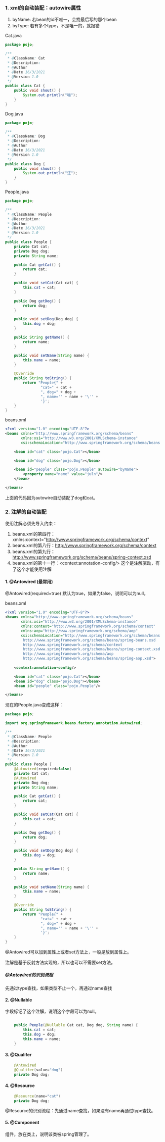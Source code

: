### 1. xml的自动装配：autowire属性

1. byName: 若bean的id不唯一，会找最后写的那个bean
2. byType: 若有多个type，不是唯一的，就报错

Cat.java

```java
package pojo;

/**
 * @ClassName: Cat
 * @Description:
 * @Author
 * @Date 16/3/2021
 * @Version 1.0
 */
public class Cat {
    public void shout() {
        System.out.println("喵");
    }
}
```

Dog.java

```java
package pojo;

/**
 * @ClassName: Dog
 * @Description:
 * @Author
 * @Date 16/3/2021
 * @Version 1.0
 */
public class Dog {
    public void shout() {
        System.out.println("汪");
    }
}
```

People.java

```java
package pojo;

/**
 * @ClassName: People
 * @Description:
 * @Author
 * @Date 16/3/2021
 * @Version 1.0
 */
public class People {
    private Cat cat;
    private Dog dog;
    private String name;

    public Cat getCat() {
        return cat;
    }

    public void setCat(Cat cat) {
        this.cat = cat;
    }

    public Dog getDog() {
        return dog;
    }

    public void setDog(Dog dog) {
        this.dog = dog;
    }

    public String getName() {
        return name;
    }

    public void setName(String name) {
        this.name = name;
    }

    @Override
    public String toString() {
        return "People{" +
                "cat=" + cat +
                ", dog=" + dog +
                ", name='" + name + '\'' +
                '}';
    }
}
```

beans.xml

```xml
<?xml version="1.0" encoding="UTF-8"?>
<beans xmlns="http://www.springframework.org/schema/beans"
       xmlns:xsi="http://www.w3.org/2001/XMLSchema-instance"
       xsi:schemaLocation="http://www.springframework.org/schema/beans http://www.springframework.org/schema/beans/spring-beans.xsd">

    <bean id="cat" class="pojo.Cat"></bean>

    <bean id="dog" class="pojo.Dog"></bean>

    <bean id="people" class="pojo.People" autowire="byName">
        <property name="name" value="juln"/>
    </bean>

</beans>
```

上面的代码因为autowire自动装配了dog和cat。

### 2. 注解的自动装配

使用注解必须先导入约束：

1. beans.xml的第四行：xmlns:context="http://www.springframework.org/schema/context"
2. beans.xml的第八行：http://www.springframework.org/schema/context
3. beans.xml的第九行：http://www.springframework.org/schema/beans/spring-context.xsd
4. beans.xml的第十一行：\<context:annotation-config/> 这个是注解驱动，有了这个才能使用注解

#### 1. @Antowired (最常用)

@Antowired(required=true) 默认为true，如果为false，说明可以为null。

beans.xml

```xml
<?xml version="1.0" encoding="UTF-8"?>
<beans xmlns="http://www.springframework.org/schema/beans"
       xmlns:xsi="http://www.w3.org/2001/XMLSchema-instance"
       xmlns:context="http://www.springframework.org/schema/context"
       xmlns:aop="http://www.springframework.org/schema/aop"
       xsi:schemaLocation="http://www.springframework.org/schema/beans
        http://www.springframework.org/schema/beans/spring-beans.xsd
        http://www.springframework.org/schema/context
        http://www.springframework.org/schema/beans/spring-context.xsd
        http://www.springframework.org/schema/aop
        http://www.springframework.org/schema/beans/spring-aop.xsd">
    
    <context:annotation-config/>

    <bean id="cat" class="pojo.Cat"></bean>
    <bean id="dog" class="pojo.Dog"></bean>
    <bean id="people" class="pojo.People"/>

</beans>
```

现在的People.java变成这样：

```java
package pojo;

import org.springframework.beans.factory.annotation.Autowired;

/**
 * @ClassName: People
 * @Description:
 * @Author
 * @Date 16/3/2021
 * @Version 1.0
 */
public class People {
    @Autowired(required=false)
    private Cat cat;
    @Autowired
    private Dog dog;
    private String name;

    public Cat getCat() {
        return cat;
    }

    public void setCat(Cat cat) {
        this.cat = cat;
    }

    public Dog getDog() {
        return dog;
    }

    public void setDog(Dog dog) {
        this.dog = dog;
    }

    public String getName() {
        return name;
    }

    public void setName(String name) {
        this.name = name;
    }

    @Override
    public String toString() {
        return "People{" +
                "cat=" + cat +
                ", dog=" + dog +
                ", name='" + name + '\'' +
                '}';
    }
}
```

@Antowired可以加到属性上或者set方法上，一般是放到属性上。

注解是基于反射方法实现的，所以也可以不需要set方法。

##### @Antowired的识别流程

先通过type查找，如果类型不止一个，再通过name查找

#### 2. @Nullable

字段标记了这个注解，说明这个字段可以为null。

```java

    public People(@Nullable Cat cat, Dog dog, String name) {
        this.cat = cat;
        this.dog = dog;
        this.name = name;
    }
```

#### 3. @Qualifer

```java
    @Antowired
    @Qualifer(value="dog")
    private Dog dog;
```

#### 4. @Resource

```java
    @Resource(name="cat")
    private Dog dog;
```

@Resource的识别流程：先通过name查找，如果没有name再通过type查找。

#### 5. @Component

组件，放在类上，说明该类被spring管理了。